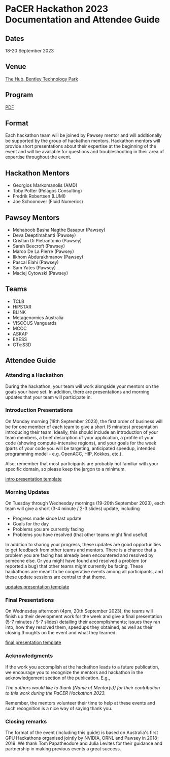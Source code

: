 # PaCER Hackathon 2023 Documentation and Attendee Guide

## Dates
18-20 September 2023

## Venue 
[The Hub, Bentley Technology Park](https://developmentwa.com.au/projects/industrial-and-commercial/bentley-technology-park/the-hub)

## Program
[PDF](https://pawsey.org.au/wp-content/uploads/2023/08/PCon23_hackathon.pdf)

## Format 
Each hackathon team will be joined by Pawsey mentor and will additionally be supported by the group of hackathon mentors. Hackathon mentors will provide short presentations about their expertise at the beginning of the event and will be available for questions and troubleshooting in their area of expertise throughout the event.  

## Hackathon Mentors
* Georgios Markomanolis (AMD)
* Toby Potter (Pelagos Consulting)
* Fredrik Robertsen (LUMI)
* Joe Schoonover (Fluid Numerics)

## Pawsey Mentors
* Mehaboob Basha Nagthe Basapur (Pawsey)
* Deva Deeptimahanti (Pawsey)
* Cristian Di Pietrantonio (Pawsey)
* Sarah Beecroft (Pawsey)
* Marco De La Pierre (Pawsey)
* Ilkhom Abdurakhmanov (Pawsey)
* Pascal Elahi (Pawsey)
* Sam Yates (Pawsey)
* Maciej Cytowski (Pawsey)

## Teams
* TCLB
* HiPSTAR
* BLINK
* Metagenomics Australia
* VISCOUS Vanguards
* MCCC
* ASKAP
* EXESS
* GTx:S3D

## Attendee Guide

### Attending a Hackathon

During the hackathon, your team will work alongside your mentors on the goals your have set. In addition, there are presentations and morning updates that your team will participate in.

### Introduction Presentations

On Monday morning (18th September 2023), the first order of business will be for one member of each team to give a short (5 minutes) presentation introducing their team. Ideally, this should include an introduction of your team members, a brief description of your application, a profile of your code (showing compute-intensive regions), and your goals for the week (parts of your code you will be targeting, anticipated speedup, intended programming model - e.g. OpenACC, HIP, Kokkos, etc.).

Also, remember that most participants are probably not familiar with your specific domain, so please keep the jargon to a minimum.

[intro presentation template](https://github.com/PawseySC/pacer-hackathon-2023/raw/main/ppts/PCon2023Hack_Intro.pptx "download")

### Morning Updates

On Tuesday through Wednesday mornings (19-20th September 2023), each team will give a short (3-4 minute / 2-3 slides) update, including
* Progress made since last update
* Goals for the day
* Problems you are currently facing
* Problems you have resolved (that other teams might find useful)
  
In addition to sharing your progress, these updates are good opportunities to get feedback from other teams and mentors. There is a chance that a problem you are facing has already been encountered and resolved by someone else. Or you might have found and resolved a problem (or reported a bug) that other teams might currently be facing. These hackathons are meant to be cooperative events among all participants, and these update sessions are central to that theme.

[updates presentation template](https://github.com/PawseySC/pacer-hackathon-2023/raw/main/ppts/PCon2023Hack_Daily.pptx "download")

### Final Presentations

On Wednesday afternoon (4pm, 20th September 2023), the teams will finish up their development work for the week and give a final presentation (5-7 minutes / 5-7 slides) detailing their accomplishments; issues they ran into, how they resolved them, speedups they obtained, as well as their closing thoughts on the event and what they learned. 

[final presentation template](https://github.com/PawseySC/pacer-hackathon-2023/raw/main/ppts/PCon2023Hack_Final.pptx "download")

### Acknowledgments
If the work you accomplish at the hackathon leads to a future publication, we encourage you to recognize the mentors and hackathon in the acknowledgement section of the publication. E.g.,

_The authors would like to thank [Name of Mentor(s)] for their contribution to this work during the PaCER Hackathon 2023._

Remember, the mentors volunteer their time to help at these events and such recognition is a nice way of saying thank you.

### Closing remarks
The format of the event (including this guide) is based on Australia's first GPU Hackathons organised jointly by NVIDIA, ORNL and Pawsey in 2018-2019. We thank Tom Papatheodore and Julia Levites for their guidance and partnership in making previous events a great success. 
